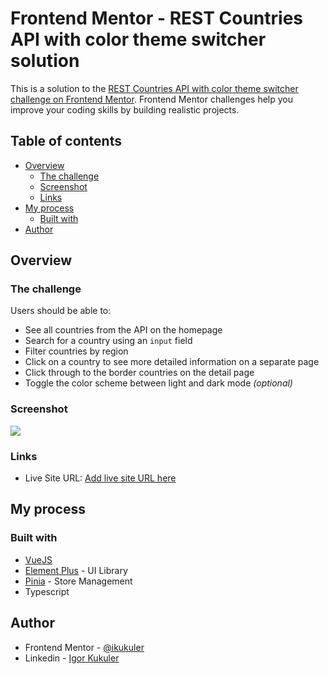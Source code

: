 # Frontend Mentor - REST Countries API with color theme switcher solution

This is a solution to the [REST Countries API with color theme switcher challenge on Frontend Mentor](https://www.frontendmentor.io/challenges/rest-countries-api-with-color-theme-switcher-5cacc469fec04111f7b848ca). Frontend Mentor challenges help you improve your coding skills by building realistic projects.

## Table of contents

- [Overview](#overview)
  - [The challenge](#the-challenge)
  - [Screenshot](#screenshot)
  - [Links](#links)
- [My process](#my-process)
  - [Built with](#built-with)
- [Author](#author)

## Overview

### The challenge

Users should be able to:

- See all countries from the API on the homepage
- Search for a country using an `input` field
- Filter countries by region
- Click on a country to see more detailed information on a separate page
- Click through to the border countries on the detail page
- Toggle the color scheme between light and dark mode _(optional)_

### Screenshot

![](./screenshot.jpg)

### Links

- Live Site URL: [Add live site URL here](https://your-live-site-url.com)

## My process

### Built with

- [VueJS](https://vuejs.org/guide/introduction.html)
- [Element Plus](https://element-plus.org/en-US/guide/installation.html) - UI Library
- [Pinia](https://pinia.vuejs.org/introduction.html) - Store Management
- Typescript

## Author

- Frontend Mentor - [@ikukuler](https://www.frontendmentor.io/profile/ikukuler)
- Linkedin - [Igor Kukuler](https://www.linkedin.com/in/igor-kukuler/)
